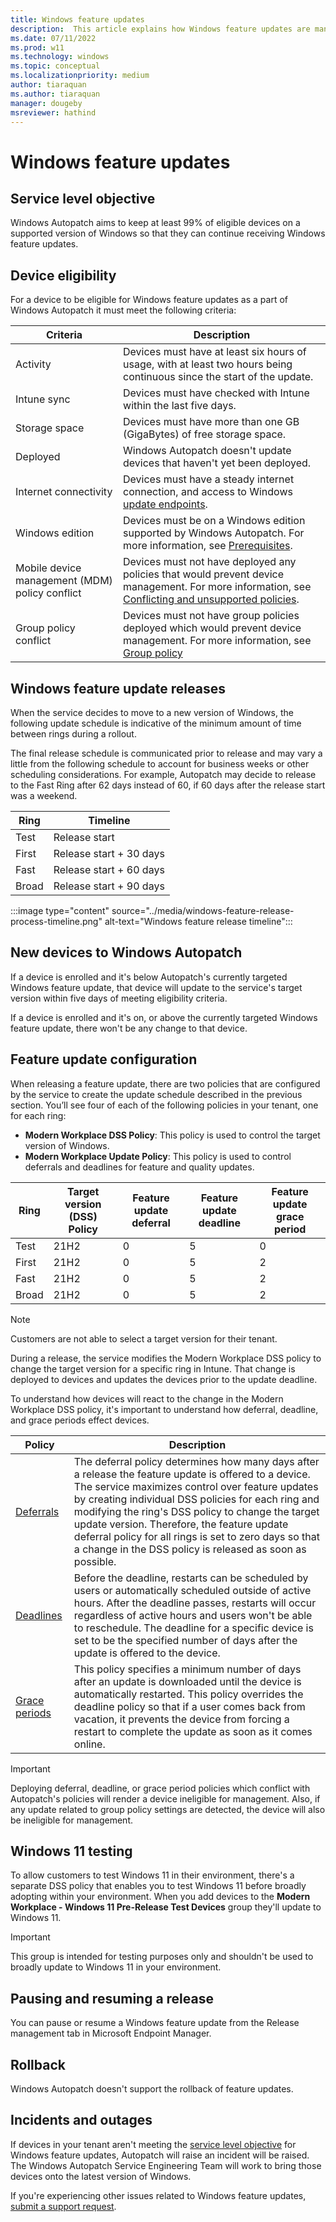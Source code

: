 ```yaml
---
title: Windows feature updates
description:  This article explains how Windows feature updates are managed in Autopatch
ms.date: 07/11/2022
ms.prod: w11
ms.technology: windows
ms.topic: conceptual
ms.localizationpriority: medium
author: tiaraquan
ms.author: tiaraquan
manager: dougeby
msreviewer: hathind
---
```


# Windows feature updates

## Service level objective

Windows Autopatch aims to keep at least 99% of eligible devices on a supported version of Windows so that they can continue receiving Windows feature updates.

## Device eligibility

For a device to be eligible for Windows feature updates as a part of Windows Autopatch it must meet the following criteria:

| Criteria | Description |
| ----- | ----- |
| Activity | Devices must have at least six hours of usage, with at least two hours being continuous since the start of the update. |
| Intune sync | Devices must have checked with Intune within the last five days. |
| Storage space | Devices must have more than one GB (GigaBytes) of free storage space. |
| Deployed | Windows Autopatch doesn't update devices that haven't yet been deployed. |
| Internet connectivity | Devices must have a steady internet connection, and access to Windows [update endpoints](../prepare/windows-autopatch-configure-network.md). |
| Windows edition | Devices must be on a Windows edition supported by Windows Autopatch. For more information, see [Prerequisites](../prepare/windows-autopatch-prerequisites.md). |
| Mobile device management (MDM) policy conflict | Devices must not have deployed any policies that would prevent device management. For more information, see [Conflicting and unsupported policies](../operate/windows-autopatch-wqu-unsupported-policies.md). |
| Group policy conflict | Devices must not have group policies deployed which would prevent device management. For more information, see [Group policy](windows-autopatch-wqu-unsupported-policies.md#group-policy) |

## Windows feature update releases

When the service decides to move to a new version of Windows, the following update schedule is indicative of the minimum amount of time between rings during a rollout.

The final release schedule is communicated prior to release and may vary a little from the following schedule to account for business weeks or other scheduling considerations. For example, Autopatch may decide to release to the Fast Ring after 62 days instead of 60, if 60 days after the release start was a weekend.  

| Ring | Timeline |
| ----- | ----- |
| Test | Release start |
| First | Release start + 30 days |
| Fast | Release start + 60 days |
| Broad | Release start + 90 days |

:::image type="content" source="../media/windows-feature-release-process-timeline.png" alt-text="Windows feature release timeline":::

## New devices to Windows Autopatch

If a device is enrolled and it's below Autopatch's currently targeted Windows feature update, that device will update to the service's target version within five days of meeting eligibility criteria.  

If a device is enrolled and it's on, or above the currently targeted Windows feature update, there won't be any change to that device.  

## Feature update configuration

When releasing a feature update, there are two policies that are configured by the service to create the update schedule described in the previous section. You’ll see four of each of the following policies in your tenant, one for each ring:  

- **Modern Workplace DSS Policy**: This policy is used to control the target version of Windows.  
- **Modern Workplace Update Policy**: This policy is used to control deferrals and deadlines for feature and quality updates.  

| Ring | Target version (DSS) Policy | Feature update deferral | Feature update deadline | Feature update grace period |
| ----- | ----- | ----- | ----- | ----- |
| Test | 21H2 | 0 | 5 | 0 |
| First | 21H2 | 0 | 5 | 2 |
| Fast | 21H2 | 0 | 5 | 2 |
| Broad | 21H2 | 0 | 5 | 2 |

> [!NOTE]
> Customers are not able to select a target version for their tenant.

During a release, the service modifies the Modern Workplace DSS policy to change the target version for a specific ring in Intune. That change is deployed to devices and updates the devices prior to the update deadline.  

To understand how devices will react to the change in the Modern Workplace DSS policy, it's important to understand how deferral, deadline, and grace periods effect devices.

| Policy | Description |
| ----- | ----- |
| [Deferrals](/windows/client-management/mdm/policy-csp-update#update-deferqualityupdatesperiodindays) | The deferral policy determines how many days after a release the feature update is offered to a device. The service maximizes control over feature updates by creating individual DSS policies for each ring and modifying the ring's DSS policy to change the target update version. Therefore, the feature update deferral policy for all rings is set to zero days so that a change in the DSS policy is released as soon as possible.   |
| [Deadlines](/windows/client-management/mdm/policy-csp-update#update-autorestartdeadlineperiodindays)    | Before the deadline, restarts can be scheduled by users or automatically scheduled outside of active hours. After the deadline passes, restarts will occur regardless of active hours and users won't be able to reschedule. The deadline for a specific device is set to be the specified number of days after the update is offered to the device.  |
| [Grace periods](/windows/client-management/mdm/policy-csp-update#update-configuredeadlinegraceperiod) | This policy specifies a minimum number of days after an update is downloaded until the device is automatically restarted. This policy overrides the deadline policy so that if a user comes back from vacation, it prevents the device from forcing a restart to complete the update as soon as it comes online.  |

> [!IMPORTANT]
> Deploying deferral, deadline, or grace period policies which conflict with Autopatch's policies will render a device ineligible for management. Also, if any update related to group policy settings are detected, the device will also be ineligible for management.

## Windows 11 testing

To allow customers to test Windows 11 in their environment, there's a separate DSS policy that enables you to test Windows 11 before broadly adopting within your environment. When you add devices to the **Modern Workplace - Windows 11 Pre-Release Test Devices** group they'll update to Windows 11.  

> [!IMPORTANT]
> This group is intended for testing purposes only and shouldn't be used to broadly update to Windows 11 in your environment.

## Pausing and resuming a release

You can pause or resume a Windows feature update from the Release management tab in Microsoft Endpoint Manager.

## Rollback

Windows Autopatch doesn't support the rollback of feature updates.

## Incidents and outages

If devices in your tenant aren't meeting the [service level objective](#service-level-objective) for Windows feature updates, Autopatch will raise an incident will be raised. The Windows Autopatch Service Engineering Team will work to bring those devices onto the latest version of Windows.

If you're experiencing other issues related to Windows feature updates, [submit a support request](../operate/windows-autopatch-support-request.md).
